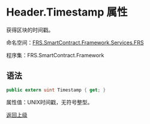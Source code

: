 # Header.Timestamp 属性

获得区块的时间戳。

命名空间：[FRS.SmartContract.Framework.Services.FRS](../../FRS.md)

程序集：FRS.SmartContract.Framework

## 语法

```c#
public extern uint Timestamp { get; }
```

属性值：UNIX时间戳，无符号整型。



[返回上级](../Header.md)